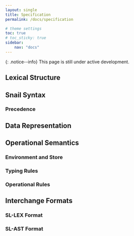 ```yaml
---
layout: single
title: Specification
permalink: /docs/specification

# theme settings
toc: true
# toc_sticky: true
sidebar:
    nav: "docs"
---
```


{: .notice--info}
This page is still under active development.

## Lexical Structure

## Snail Syntax

### Precedence

## Data Representation


## Operational Semantics

### Environment and Store

### Typing Rules

### Operational Rules

## Interchange Formats

### SL-LEX Format

### SL-AST Format
